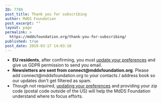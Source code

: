 ```yaml
---
ID: 7708
post_title: Thank you for subscribing
author: MdDS Foundation
post_excerpt: ""
layout: page
permalink: >
  https://mddsfoundation.org/thank-you-for-subscribing/
published: true
post_date: 2019-03-17 14:03:18
---
```

<ul><li><strong>EU residents</strong>, after confirming, you must <a href="https://mddsfoundation.us15.list-manage.com/profile?u=05a75d12af55dae23b7fdc0c9&amp;id=016ec9292d&amp;e=*|UNIQID|*&amp;orig-lang=1">update your preferences</a> and give us GDPR permission to send you email.</li><li><strong>Newsletters are sent from connect@mddsfoundation.org</strong>. Please add connect@mddsfoundation.org to your contacts / address book so our updates don't get filtered as spam.</li><li>Though not required, <a href="https://mddsfoundation.us15.list-manage.com/profile?u=05a75d12af55dae23b7fdc0c9&amp;id=016ec9292d&amp;e=*|UNIQID|*&amp;orig-lang=1">updating your preferences</a> and providing your zip code (postal code outside of the US) will help the MdDS Foundation understand where to focus efforts.</li></ul>